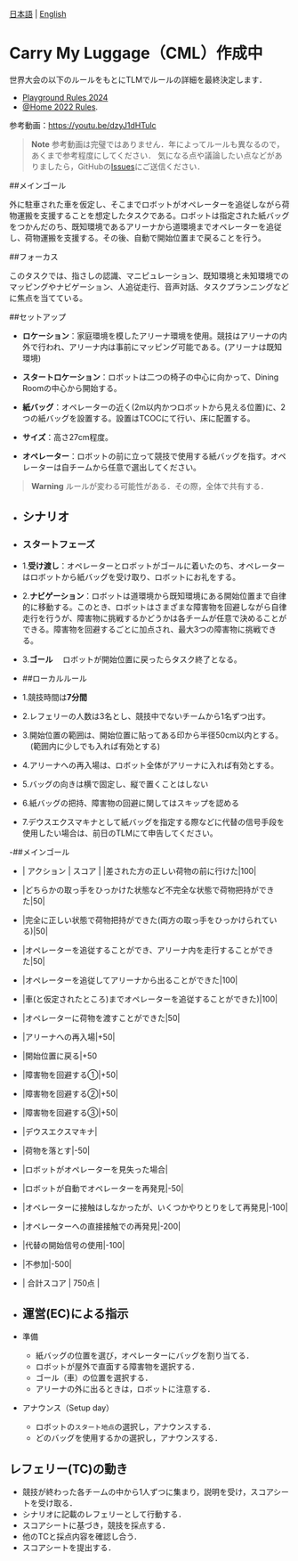 [日本語](./cml_ja.md) | [English](./cml_en.md)

# Carry My Luggage（CML）作成中
世界大会の以下のルールをもとにTLMでルールの詳細を最終決定します．
- [Playground Rules 2024](https://drive.google.com/file/d/1CIMQquIntiJZNT4Eg_rq3Nol-29BPBKL/view?usp=drive_link)
- [@Home 2022 Rules](https://drive.google.com/file/d/1yUZBFk4zBO_akltSCd_zbdAvzK5aLwzn/view?usp=drive_link).

参考動画：https://youtu.be/dzyJ1dHTulc

> **Note**
> 参考動画は完璧ではありません．年によってルールも異なるので，あくまで参考程度にしてください．
> 気になる点や議論したい点などがありましたら，GitHubの[Issues](https://github.com/RoboCupAtHomeJP/Rule2023/issues)にご送信ください．

##メインゴール

外に駐車された車を仮定し、そこまでロボットがオペレーターを追従しながら荷物運搬を支援することを想定したタスクである。ロボットは指定された紙バッグをつかんだのち、既知環境であるアリーナから道環境までオペレーターを追従し、荷物運搬を支援する。その後、自動で開始位置まで戻ることを行う。

##フォーカス

このタスクでは、指さしの認識、マニピュレーション、既知環境と未知環境でのマッピングやナビゲーション、人追従走行、音声対話、タスクプランニングなどに焦点を当てている。

##セットアップ


- **ロケーション**：家庭環境を模したアリーナ環境を使用。競技はアリーナの内外で行われ、アリーナ内は事前にマッピング可能である。(アリーナは既知環境)


- **スタートロケーション**：ロボットは二つの椅子の中心に向かって、Dining Roomの中心から開始する。
- **紙バッグ**：オペレーターの近く(2m以内かつロボットから見える位置)に、2つの紙バッグを設置する。設置はTCOCにて行い、床に配置する。
- **サイズ**：高さ27cm程度。
- **オペレーター**：ロボットの前に立って競技で使用する紙バッグを指す。オペレーターは自チームから任意で選出してください。

> **Warning**
> ルールが変わる可能性がある．その際，全体で共有する．


- ## シナリオ

- ### スタートフェーズ

- 1.**受け渡し**：オペレーターとロボットがゴールに着いたのち、オペレーターはロボットから紙バッグを受け取り、ロボットにお礼をする。
- 2.**ナビゲーション**：ロボットは道環境から既知環境にある開始位置まで自律的に移動する。このとき、ロボットはさまざまな障害物を回避しながら自律走行を行うが、障害物に挑戦するかどうかは各チームが任意で決めることができる。障害物を回避するごとに加点され、最大3つの障害物に挑戦できる。
- 3.**ゴール**
　ロボットが開始位置に戻ったらタスク終了となる。

- ##ローカルルール
- 1.競技時間は**7分間**
- 2.レフェリーの人数は3名とし、競技中でないチームから1名ずつ出す。
- 3.開始位置の範囲は、開始位置に貼ってある印から半径50cm以内とする。
　(範囲内に少しでも入れば有効とする)
- 4.アリーナへの再入場は、ロボット全体がアリーナに入れば有効とする。
- 5.バッグの向きは横で固定し、縦で置くことはしない
- 6.紙バッグの把持、障害物の回避に関してはスキップを認める
- 7.デウスエクスマキナとして紙バッグを指定する際などに代替の信号手段を使用したい場合は、前日のTLMにて申告してください。

-##メインゴール

- | アクション | スコア |
   |差された方の正しい荷物の前に行けた|100|
- |どちらかの取っ手をひっかけた状態など不完全な状態で荷物把持ができた|50|
- |完全に正しい状態で荷物把持ができた(両方の取っ手をひっかけられている)|50|
- |オペレーターを追従することができ、アリーナ内を走行することができた|50|
- |オペレーターを追従してアリーナから出ることができた|100|
- |車(と仮定されたところ)までオペレーターを追従することができた)|100|
- |オペレーターに荷物を渡すことができた|50|
- |アリーナへの再入場|+50|
- |開始位置に戻る|+50
- |障害物を回避する①|+50|
- |障害物を回避する②|+50|
- |障害物を回避する③|+50|
- |デウスエクスマキナ|
- |荷物を落とす|-50|
- |ロボットがオペレーターを見失った場合|
- |ロボットが自動でオペレーターを再発見|-50|
- |オペレーターに接触はしなかったが、いくつかやりとりをして再発見|-100|
- |オペレーターへの直接接触での再発見|-200|
- |代替の開始信号の使用|-100|
- |不参加|-500|
- | 合計スコア | 750点 |


- ## 運営(EC)による指示

- 準備
  - 紙バッグの位置を選び，オペレーターにバッグを割り当てる．
  - ロボットが屋外で直面する障害物を選択する．
  - ゴール（車）の位置を選択する．
  - アリーナの外に出るときは，ロボットに注意する．
- アナウンス（Setup day）
  - ロボットの`スタート地点`の選択し，アナウンスする．
  - どのバッグを使用するかの選択し，アナウンスする．


## レフェリー(TC)の動き

- 競技が終わった各チームの中から1人ずつに集まり，説明を受け，スコアシートを受け取る．
- シナリオに記載のレフェリーとして行動する．
- スコアシートに基づき，競技を採点する．
- 他のTCと採点内容を確認し合う．
- スコアシートを提出する．
